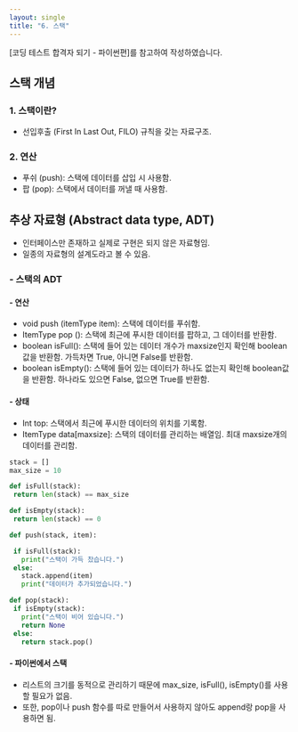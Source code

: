 ```yaml
---
layout: single
title: "6. 스택"
---
```


[코딩 테스트 합격자 되기 - 파이썬편]를 참고하여 작성하였습니다.

## __스택 개념__
###  1. 스택이란?
  - 선입후출 (First In Last Out, FILO) 규칙을 갖는 자료구조.  
###  2. 연산
  - 푸쉬 (push): 스택에 데이터를 삽입 시 사용함.
  - 팝 (pop): 스택에서 데이터를 꺼낼 때 사용함.

## __추상 자료형 (Abstract data type, ADT)__
  - 인터페이스만 존재하고 실제로 구현은 되지 않은 자료형임.
  - 일종의 자료형의 설계도라고 볼 수 있음.
     
###  - 스택의 ADT 
####  - 연산
  - void push (itemType item): 스택에 데이터를 푸쉬함.
  - ItemType pop (): 스택에 최근에 푸시한 데이터를 팝하고, 그 데이터를 반환함.
  - boolean isFull(): 스택에 들어 있는 데이터 개수가 maxsize인지 확인해 boolean 값을 반환함. 가득차면 True, 아니면 False를 반환함.
  - boolean isEmpty(): 스택에 들어 있는 데이터가 하나도 없는지 확인해 boolean값을 반환함. 하나라도 있으면 False, 없으면 True를 반환함.
####  - 상태
  - Int top: 스택에서 최근에 푸시한 데이터의 위치를 기록함.
  - ItemType data[maxsize]: 스택의 데이터를 관리하는 배열임. 최대 maxsize개의 데이터를 관리함.
    

 ```python
stack = []
max_size = 10

def isFull(stack):
  return len(stack) == max_size

def isEmpty(stack):
  return len(stack) == 0

def push(stack, item):

  if isFull(stack):
    print("스택이 가득 찼습니다.")
  else:
    stack.append(item)
    print("데이터가 추가되었습니다.")

def pop(stack):
  if isEmpty(stack):
    print("스택이 비어 있습니다.")
    return None
  else:
    return stack.pop()

```

####  - 파이썬에서 스택
  - 리스트의 크기를 동적으로 관리하기 때문에 max_size, isFull(), isEmpty()를 사용할 필요가 없음.
  - 또한, pop이나 push 함수를 따로 만들어서 사용하지 않아도 append랑 pop을 사용하면 됨. 
